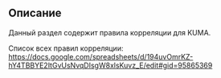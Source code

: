 ## Описание
Данный раздел содержит правила корреляции для KUMA.

Список всех правил корреляции: https://docs.google.com/spreadsheets/d/194uvOmrKZ-hY4TBBYE2ItGvUsNvqDIsgW8xlsKuvz_E/edit#gid=95865369
